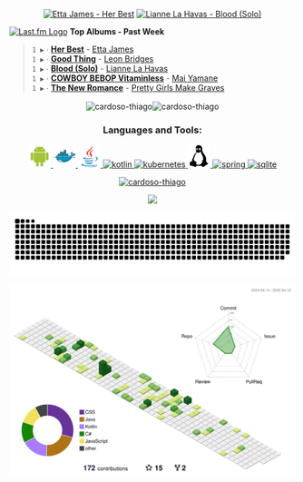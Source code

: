 <!-- lastfm -->
<p align="center"><a href="https://www.last.fm/music/Etta+James/Her+Best"><img src="https://lastfm.freetls.fastly.net/i/u/64s/2bd4673147fb47b8846026894be5cf38.jpg" title="Etta James - Her Best"></a> <a href="https://www.last.fm/music/Lianne+La+Havas/Blood+(Solo)"><img src="https://lastfm.freetls.fastly.net/i/u/64s/c5541b4286c5c680bf3f1cd2baddfe6a.png" title="Lianne La Havas - Blood (Solo)"></a> </p>

<!--START_LASTFM_ALBUMS:{"period": "7day", "rows": 10}-->
<a href="https://last.fm" target="_blank"><img src="https://user-images.githubusercontent.com/17434202/215290617-e793598d-d7c9-428f-9975-156db1ba89cc.svg" alt="Last.fm Logo" width="18" height="13"/></a> **Top Albums - Past Week**

> `1 ▶️` ∙ **[Her Best](https://www.last.fm/music/Etta+James/Her+Best)** - [Etta James](https://www.last.fm/music/Etta+James)<br/>
> `1 ▶️` ∙ **[Good Thing](https://www.last.fm/music/Leon+Bridges/Good+Thing)** - [Leon Bridges](https://www.last.fm/music/Leon+Bridges)<br/>
> `1 ▶️` ∙ **[Blood (Solo)](https://www.last.fm/music/Lianne+La+Havas/Blood+(Solo))** - [Lianne La Havas](https://www.last.fm/music/Lianne+La+Havas)<br/>
> `1 ▶️` ∙ **[COWBOY BEBOP Vitaminless](https://www.last.fm/music/Mai+Yamane/COWBOY+BEBOP+Vitaminless)** - [Mai Yamane](https://www.last.fm/music/Mai+Yamane)<br/>
> `1 ▶️` ∙ **[The New Romance](https://www.last.fm/music/Pretty+Girls+Make+Graves/The+New+Romance)** - [Pretty Girls Make Graves](https://www.last.fm/music/Pretty+Girls+Make+Graves)<br/>
<!--END_LASTFM_ALBUMS-->

<p align="center"><img align="center" src="https://github-readme-stats-nine-kohl.vercel.app/api?username=cardoso-thiago&show_icons=true&locale=en&theme=gotham&hide=issues,contribs" alt="cardoso-thiago" /><img align="center" src="https://github-readme-stats-nine-kohl.vercel.app/api/top-langs?username=cardoso-thiago&show_icons=true&locale=en&layout=compact&theme=gotham" alt="cardoso-thiago" /></p>

<h3 align="center">Languages and Tools:</h3>
<p align="center"> <a href="https://developer.android.com" target="_blank"> <img src="https://github.com/devicons/devicon/blob/master/icons/android/android-original.svg" alt="android" width="40" height="40"/> </a> <a href="https://www.docker.com/" target="_blank"> <img src="https://github.com/devicons/devicon/blob/master/icons/docker/docker-original.svg" alt="docker" width="40" height="40"/> </a> <a href="https://www.java.com" target="_blank"> <img src="https://github.com/devicons/devicon/blob/master/icons/java/java-original.svg" alt="java" width="40" height="40"/> </a> <a href="https://kotlinlang.org" target="_blank"> <img src="https://www.vectorlogo.zone/logos/kotlinlang/kotlinlang-icon.svg" alt="kotlin" width="40" height="40"/> </a> <a href="https://kubernetes.io" target="_blank"> <img src="https://www.vectorlogo.zone/logos/kubernetes/kubernetes-icon.svg" alt="kubernetes" width="40" height="40"/> </a> <a href="https://www.linux.org/" target="_blank"> <img src="https://github.com/devicons/devicon/blob/master/icons/linux/linux-plain.svg" alt="linux" width="40" height="40"/> </a> <a href="https://spring.io/" target="_blank"> <img src="https://www.vectorlogo.zone/logos/springio/springio-icon.svg" alt="spring" width="40" height="40"/> </a> <a href="https://www.sqlite.org/" target="_blank"> <img src="https://www.vectorlogo.zone/logos/sqlite/sqlite-icon.svg" alt="sqlite" width="40" height="40"/> </a> </p>

<p align="center"> <a href="https://github.com/ryo-ma/github-profile-trophy"><img src="https://github-profile-trophy.vercel.app/?username=cardoso-thiago&column=7" alt="cardoso-thiago" /></a> </p>

<!--START_SECTION:comicstrip-->
<p align="center">
 <a href="https://xkcd.com/">
 <img src="https://imgs.xkcd.com/comics/the_roads_both_taken.png" />
</a>
</p>
<!--END_SECTION:comicstrip-->

![](https://github.com/cardoso-thiago/cardoso-thiago/raw/output/github-snake.svg)

![](profile-3d-contrib/profile-green-animate.svg)
